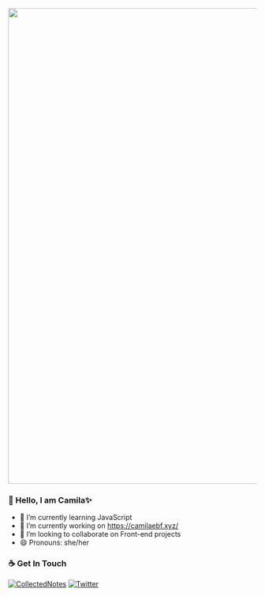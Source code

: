 <img align='center' src="https://66.media.tumblr.com/4c8868fd3fb15889f147d2276e0c2434/tumblr_o474onC4BM1rkdn3ko1_400.gif" width="963">

### 👋 Hello, I am Camila✨

- 🌱 I’m currently learning JavaScript 
- 🔭 I’m currently working on https://camilaebf.xyz/
- 👯 I’m looking to collaborate on Front-end projects
- 😄 Pronouns: she/her

### ☕ Get In Touch
[![CollectedNotes](https://img.shields.io/badge/CollectedNotes-CollectedNotes-lightgrey)](https://camilaebf.xyz)
[![Twitter](https://img.shields.io/badge/-Twitter-blue?style=flat&logo=Twitter&logoColor=white)](https://twitter.com/Cami__BF)



